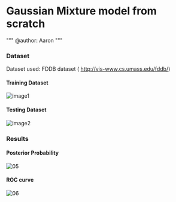 # Gaussian Mixture model from scratch
"""
@author: Aaron
"""

### Dataset

Dataset used: FDDB dataset ( http://vis-www.cs.umass.edu/fddb/)

#### Training Dataset
![image1](https://user-images.githubusercontent.com/71589098/175177080-1fcd5b8d-81ba-4a68-912d-10683572b183.png)


#### Testing Dataset

![image2](https://user-images.githubusercontent.com/71589098/175177102-b67990e1-0bca-4517-97cf-8d182f30b856.png)

### Results

#### Posterior Probability
![05](https://user-images.githubusercontent.com/71589098/175191573-e0299b9c-dfb7-4552-b18e-0b64e11eb48c.png)


#### ROC curve
![06](https://user-images.githubusercontent.com/71589098/175191597-1988901e-7005-4cf0-b208-3655450009c9.png)

